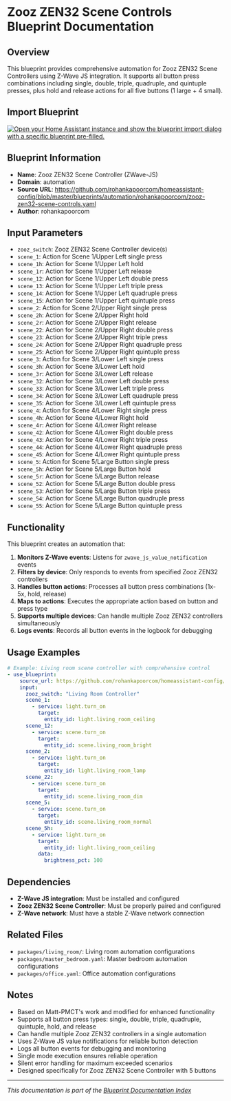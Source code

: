 # Zooz ZEN32 Scene Controls Blueprint Documentation

## Overview
This blueprint provides comprehensive automation for Zooz ZEN32 Scene Controllers using Z-Wave JS integration. It supports all button press combinations including single, double, triple, quadruple, and quintuple presses, plus hold and release actions for all five buttons (1 large + 4 small).

## Import Blueprint

[![Open your Home Assistant instance and show the blueprint import dialog with a specific blueprint pre-filled.](https://my.home-assistant.io/badges/blueprint_import.svg)](https://my.home-assistant.io/redirect/blueprint_import/?blueprint_url=https%3A//github.com/rohankapoorcom/homeassistant-config/blob/master/blueprints/automation/rohankapoorcom/zooz-zen32-scene-controls.yaml)

## Blueprint Information
- **Name**: Zooz ZEN32 Scene Controller (ZWave-JS)
- **Domain**: automation
- **Source URL**: https://github.com/rohankapoorcom/homeassistant-config/blob/master/blueprints/automation/rohankapoorcom/zooz-zen32-scene-controls.yaml
- **Author**: rohankapoorcom

## Input Parameters
- `zooz_switch`: Zooz ZEN32 Scene Controller device(s)
- `scene_1`: Action for Scene 1/Upper Left single press
- `scene_1h`: Action for Scene 1/Upper Left hold
- `scene_1r`: Action for Scene 1/Upper Left release
- `scene_12`: Action for Scene 1/Upper Left double press
- `scene_13`: Action for Scene 1/Upper Left triple press
- `scene_14`: Action for Scene 1/Upper Left quadruple press
- `scene_15`: Action for Scene 1/Upper Left quintuple press
- `scene_2`: Action for Scene 2/Upper Right single press
- `scene_2h`: Action for Scene 2/Upper Right hold
- `scene_2r`: Action for Scene 2/Upper Right release
- `scene_22`: Action for Scene 2/Upper Right double press
- `scene_23`: Action for Scene 2/Upper Right triple press
- `scene_24`: Action for Scene 2/Upper Right quadruple press
- `scene_25`: Action for Scene 2/Upper Right quintuple press
- `scene_3`: Action for Scene 3/Lower Left single press
- `scene_3h`: Action for Scene 3/Lower Left hold
- `scene_3r`: Action for Scene 3/Lower Left release
- `scene_32`: Action for Scene 3/Lower Left double press
- `scene_33`: Action for Scene 3/Lower Left triple press
- `scene_34`: Action for Scene 3/Lower Left quadruple press
- `scene_35`: Action for Scene 3/Lower Left quintuple press
- `scene_4`: Action for Scene 4/Lower Right single press
- `scene_4h`: Action for Scene 4/Lower Right hold
- `scene_4r`: Action for Scene 4/Lower Right release
- `scene_42`: Action for Scene 4/Lower Right double press
- `scene_43`: Action for Scene 4/Lower Right triple press
- `scene_44`: Action for Scene 4/Lower Right quadruple press
- `scene_45`: Action for Scene 4/Lower Right quintuple press
- `scene_5`: Action for Scene 5/Large Button single press
- `scene_5h`: Action for Scene 5/Large Button hold
- `scene_5r`: Action for Scene 5/Large Button release
- `scene_52`: Action for Scene 5/Large Button double press
- `scene_53`: Action for Scene 5/Large Button triple press
- `scene_54`: Action for Scene 5/Large Button quadruple press
- `scene_55`: Action for Scene 5/Large Button quintuple press

## Functionality
This blueprint creates an automation that:

1. **Monitors Z-Wave events**: Listens for `zwave_js_value_notification` events
2. **Filters by device**: Only responds to events from specified Zooz ZEN32 controllers
3. **Handles button actions**: Processes all button press combinations (1x-5x, hold, release)
4. **Maps to actions**: Executes the appropriate action based on button and press type
5. **Supports multiple devices**: Can handle multiple Zooz ZEN32 controllers simultaneously
6. **Logs events**: Records all button events in the logbook for debugging

## Usage Examples
```yaml
# Example: Living room scene controller with comprehensive control
- use_blueprint:
    source_url: https://github.com/rohankapoorcom/homeassistant-config/blob/master/blueprints/automation/rohankapoorcom/zooz-zen32-scene-controls.yaml
    input:
      zooz_switch: "Living Room Controller"
      scene_1:
        - service: light.turn_on
          target:
            entity_id: light.living_room_ceiling
      scene_12:
        - service: scene.turn_on
          target:
            entity_id: scene.living_room_bright
      scene_2:
        - service: light.turn_on
          target:
            entity_id: light.living_room_lamp
      scene_22:
        - service: scene.turn_on
          target:
            entity_id: scene.living_room_dim
      scene_5:
        - service: scene.turn_on
          target:
            entity_id: scene.living_room_normal
      scene_5h:
        - service: light.turn_on
          target:
            entity_id: light.living_room_ceiling
          data:
            brightness_pct: 100
```

## Dependencies
- **Z-Wave JS integration**: Must be installed and configured
- **Zooz ZEN32 Scene Controller**: Must be properly paired and configured
- **Z-Wave network**: Must have a stable Z-Wave network connection

## Related Files
- `packages/living_room/`: Living room automation configurations
- `packages/master_bedroom.yaml`: Master bedroom automation configurations
- `packages/office.yaml`: Office automation configurations

## Notes
- Based on Matt-PMCT's work and modified for enhanced functionality
- Supports all button press types: single, double, triple, quadruple, quintuple, hold, and release
- Can handle multiple Zooz ZEN32 controllers in a single automation
- Uses Z-Wave JS value notifications for reliable button detection
- Logs all button events for debugging and monitoring
- Single mode execution ensures reliable operation
- Silent error handling for maximum exceeded scenarios
- Designed specifically for Zooz ZEN32 Scene Controller with 5 buttons

---

*This documentation is part of the [Blueprint Documentation Index](../README.md)*
